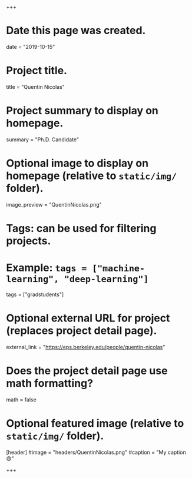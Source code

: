 +++
# Date this page was created.
date = "2019-10-15"

# Project title.
title = "Quentin Nicolas"

# Project summary to display on homepage.
summary = "Ph.D. Candidate"

# Optional image to display on homepage (relative to `static/img/` folder).
image_preview = "QuentinNicolas.png"

# Tags: can be used for filtering projects.
# Example: `tags = ["machine-learning", "deep-learning"]`
tags = ["gradstudents"]

# Optional external URL for project (replaces project detail page).
external_link = "https://eps.berkeley.edu/people/quentin-nicolas"

# Does the project detail page use math formatting?
math = false

# Optional featured image (relative to `static/img/` folder).
[header]
#image = "headers/QuentinNicolas.png"
#caption = "My caption :smile:"

+++


